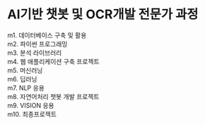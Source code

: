 # AI기반 챗봇 및 OCR개발 전문가 과정
  m1. 데이터베이스 구축 및 활용\
  m2. 파이썬 프로그래밍\
  m3. 분석 라이브러리\
  m4. 웹 애플리케이션 구축 프로젝트\
  m5. 머신러닝\
  m6. 딥러닝\
  m7. NLP 응용\
  m8. 자연어처리 챗봇 개발 프로젝트\
  m9. VISION 응용\
  m10. 최종프로젝트

